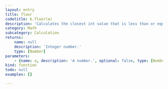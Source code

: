 ```yaml
---
layout: entry
title: floor
codetitle: b.floor(a)
description: 'Calculates the closest int value that is less than or equal to the value of the parameter.'
category: Math
subcategory: Calculation
returns:
    name: null
    description: 'Integer number.'
    type: [Number]
parameters:
    - {name: a, description: 'A number.', optional: false, type: [Number]}
kind: function
todo: null
examples: []

---
```


